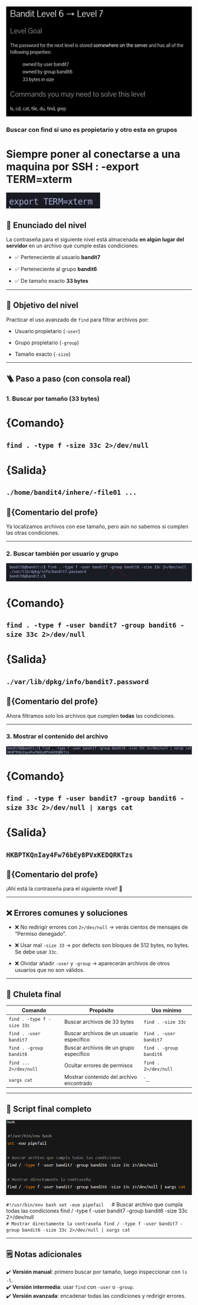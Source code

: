 ![Bandit Image](../../Imagenes/level-6-7-1.png)


### Buscar con find si uno es propietario y otro esta en grupos 


# Siempre poner al conectarse a una maquina por SSH : -export TERM=xterm
![Bandit Image](../../Imagenes/bandit-banner.png)




## 📄 Enunciado del nivel

La contraseña para el siguiente nivel está almacenada **en algún lugar del servidor** en un archivo que cumple estas condiciones:

- ✅ Perteneciente al usuario **bandit7**
    
- ✅ Perteneciente al grupo **bandit6**
    
- ✅ De tamaño exacto **33 bytes**
    

---

## 🔎 Objetivo del nivel

Practicar el uso avanzado de `find` para filtrar archivos por:

- Usuario propietario (`-user`)
    
- Grupo propietario (`-group`)
    
- Tamaño exacto (`-size`)
    

---

## 🪜 Paso a paso (con consola real)

### 1. Buscar por tamaño (33 bytes)


# {Comando}

## `find . -type f -size 33c 2>/dev/null`

# {Salida}

## `./home/bandit4/inhere/-file01 ...`

## 💬{Comentario del profe}  

Ya localizamos archivos con ese tamaño, pero aún no sabemos si cumplen las otras condiciones.

---

### 2. Buscar también por usuario y grupo

![Bandit Image](../../Imagenes/level-6-7-3.png)

# {Comando}

## `find . -type f -user bandit7 -group bandit6 -size 33c 2>/dev/null`

# {Salida}

## `./var/lib/dpkg/info/bandit7.password`

## 💬{Comentario del profe}  

Ahora filtramos solo los archivos que cumplen **todas** las condiciones.

---

### 3. Mostrar el contenido del archivo

![Bandit Image](../../Imagenes/level-6-7-4.png)

# {Comando}

## `find . -type f -user bandit7 -group bandit6 -size 33c 2>/dev/null | xargs cat`

# {Salida}

## `HKBPTKQnIay4Fw76bEy8PVxKEDQRKTzs`

## 💬{Comentario del profe}  

¡Ahí está la contraseña para el siguiente nivel! 🎉

---

## ❌ Errores comunes y soluciones

- ❌ No redirigir errores con `2>/dev/null` → verás cientos de mensajes de “Permiso denegado”.
    
- ❌ Usar mal `-size 33` → por defecto son bloques de 512 bytes, no bytes. Se debe usar `33c`.
    
- ❌ Olvidar añadir `-user` y `-group` → aparecerán archivos de otros usuarios que no son válidos.
    

---

## 🧾 Chuleta final

|Comando|Propósito|Uso mínimo|
|---|---|---|
|`find . -type f -size 33c`|Buscar archivos de 33 bytes|`find . -size 33c`|
|`find . -user bandit7`|Buscar archivos de un usuario específico|`find . -user bandit7`|
|`find . -group bandit6`|Buscar archivos de un grupo específico|`find . -group bandit6`|
|`find ... 2>/dev/null`|Ocultar errores de permisos|`find . 2>/dev/null`|
|`xargs cat`|Mostrar contenido del archivo encontrado|`...|

---

## 🧩 Script final completo

![Bandit Image](../../Imagenes/level-6-7-5.png)

`#!/usr/bin/env bash set -euo pipefail  
`# Buscar archivo que cumpla todas las condiciones find / -type f -user bandit7 -group bandit6 -size 33c 2>/dev/null  
`# Mostrar directamente la contraseña find / -type f -user bandit7 -group bandit6 -size 33c 2>/dev/null | xargs cat`

---

## 🗒️ Notas adicionales

✔️ **Versión manual**: primero buscar por tamaño, luego inspeccionar con `ls -l`.  
✔️ **Versión intermedia**: usar `find` con `-user` o `-group`.  
✔️ **Versión avanzada**: encadenar todas las condiciones y redirigir errores.



